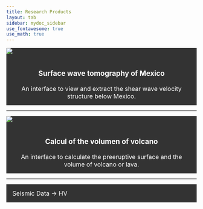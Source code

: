 ```yaml
---
title: Research Products
layout: tab
sidebar: mydoc_sidebar
use_fontawesome: true
use_math: true
---
```

<html>

<style>
.navbar1 {
  overflow: hidden;
  background-color: #333;
}

.navbar1 a {
  float: left;
  font-size: 16px;
  color: white;
  text-align: center;
  padding: 14px 16px;
  text-decoration: none;
}
</style>
<body>
  

<div class="navbar1">
    <div class="container">
  <div class="row content-row">
    <div class="col-12 col-sm-2">
      <img src="{{ site.baseurl }}/images/tomo.png">
     </div>   
    <div class="col-12 col-sm-10 section text-align:justify;">
 <a href="tomomex.html"> 
       <h3 >Surface wave tomography of Mexico</h3> 
       An interface to view and extract the shear wave velocity structure below Mexico.</a>
          </div>
     </div>
  </div>
</div> 
  
  <hr>


<div class="navbar1">
  <div class="container">
  <div class="row">
    <div class="col-12 col-sm-2">
      <img src="{{ site.baseurl }}/images/Volcalume.jpg">
  </div>    
    <div class="col-12 col-sm-10 col-md-offset-2">
     <a href="Volcalume.html"> 
       <h3 >Calcul of the volumen of volcano</h3> 
       An interface to calculate the preeruptive surface and the volume of volcano or lava.</a>
       </div>
      </div>
  </div>
</div> 

<hr>
<div class="navbar1">
  <a href="HV.html">Seismic Data -> HV</a>
</div> 
  
</body>
</html>

